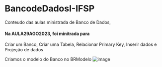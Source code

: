 # BancodeDadosI-IFSP
Conteudo das aulas ministrada de Banco de Dados, 



#### Na AULA29AGO2023, foi minitrada para
Criar um Banco, 
Criar uma Tabela, 
Relacionar Primary Key, 
Inserir dados e Projeção de dados

Criamos o modelo do Banco no BRModelo
![image](https://github.com/GabrielAlvesGit/BancodeDadosI-IFSP/assets/102634725/d3ab198a-bfc3-4d1f-a52f-218289b12716)

